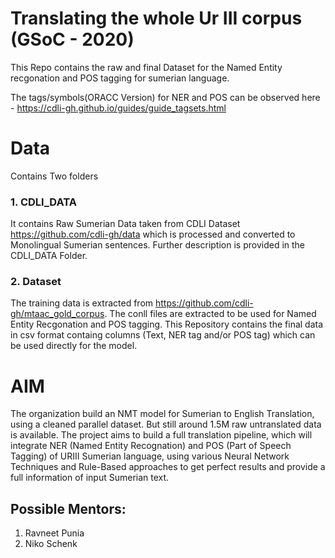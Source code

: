 # Translating the whole Ur III corpus (GSoC - 2020)
This Repo contains the raw and final Dataset for the Named Entity recgonation and POS tagging for sumerian language.

The tags/symbols(ORACC Version) for NER and POS can be observed here - https://cdli-gh.github.io/guides/guide_tagsets.html

# Data
Contains Two folders


### 1. CDLI_DATA
It contains Raw Sumerian Data taken from CDLI Dataset https://github.com/cdli-gh/data which is processed and converted to Monolingual Sumerian sentences. Further description is provided in the CDLI_DATA Folder.
### 2. Dataset  
The training data is extracted from https://github.com/cdli-gh/mtaac_gold_corpus. The conll files are extracted to be used for Named Entity Recgonation and POS tagging. This Repository contains the final data in csv format containg columns (Text, NER tag and/or POS tag) which can be used directly for the model. 


# AIM
The organization build an NMT model for Sumerian to English Translation, using a cleaned parallel dataset. But still around 1.5M raw untranslated data is available. The project aims to build a full translation pipeline, which will integrate NER (Named Entity Recognation) and POS (Part of Speech Tagging) of URIII Sumerian language, using various Neural Network Techniques and Rule-Based approaches to get perfect results and provide a full information of input Sumerian text.

## Possible Mentors:

1. Ravneet Punia
2. Niko Schenk
